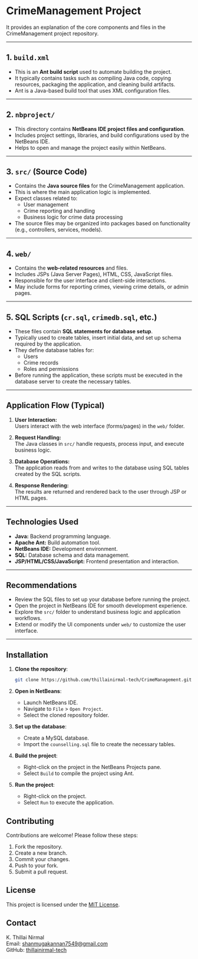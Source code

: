 # CrimeManagement Project

It provides an explanation of the core components and files in the CrimeManagement project repository.

---

## 1. `build.xml`

- This is an **Ant build script** used to automate building the project.
- It typically contains tasks such as compiling Java code, copying resources, packaging the application, and cleaning build artifacts.
- Ant is a Java-based build tool that uses XML configuration files.

---

## 2. `nbproject/`

- This directory contains **NetBeans IDE project files and configuration**.
- Includes project settings, libraries, and build configurations used by the NetBeans IDE.
- Helps to open and manage the project easily within NetBeans.

---

## 3. `src/` (Source Code)

- Contains the **Java source files** for the CrimeManagement application.
- This is where the main application logic is implemented.
- Expect classes related to:
  - User management
  - Crime reporting and handling
  - Business logic for crime data processing
- The source files may be organized into packages based on functionality (e.g., controllers, services, models).

---

## 4. `web/`

- Contains the **web-related resources** and files.
- Includes JSPs (Java Server Pages), HTML, CSS, JavaScript files.
- Responsible for the user interface and client-side interactions.
- May include forms for reporting crimes, viewing crime details, or admin pages.

---

## 5. SQL Scripts (`cr.sql`, `crimedb.sql`, etc.)

- These files contain **SQL statements for database setup**.
- Typically used to create tables, insert initial data, and set up schema required by the application.
- They define database tables for:
  - Users
  - Crime records
  - Roles and permissions
- Before running the application, these scripts must be executed in the database server to create the necessary tables.

---

## Application Flow (Typical)

1. **User Interaction:**  
   Users interact with the web interface (forms/pages) in the `web/` folder.

2. **Request Handling:**  
   The Java classes in `src/` handle requests, process input, and execute business logic.

3. **Database Operations:**  
   The application reads from and writes to the database using SQL tables created by the SQL scripts.

4. **Response Rendering:**  
   The results are returned and rendered back to the user through JSP or HTML pages.

---

## Technologies Used

- **Java:** Backend programming language.
- **Apache Ant:** Build automation tool.
- **NetBeans IDE:** Development environment.
- **SQL:** Database schema and data management.
- **JSP/HTML/CSS/JavaScript:** Frontend presentation and interaction.

---

## Recommendations

- Review the SQL files to set up your database before running the project.
- Open the project in NetBeans IDE for smooth development experience.
- Explore the `src/` folder to understand business logic and application workflows.
- Extend or modify the UI components under `web/` to customize the user interface.

---
## Installation

1. **Clone the repository**:
   ```bash
   git clone https://github.com/thillainirmal-tech/CrimeManagement.git
   ```

2. **Open in NetBeans**:
   - Launch NetBeans IDE.
   - Navigate to `File` > `Open Project`.
   - Select the cloned repository folder.

3. **Set up the database**:
   - Create a MySQL database.
   - Import the `counselling.sql` file to create the necessary tables.

4. **Build the project**:
   - Right-click on the project in the NetBeans Projects pane.
   - Select `Build` to compile the project using Ant.

5. **Run the project**:
   - Right-click on the project.
   - Select `Run` to execute the application.
     
## Contributing

Contributions are welcome! Please follow these steps:

1. Fork the repository.
2. Create a new branch.
3. Commit your changes.
4. Push to your fork.
5. Submit a pull request.

## License

This project is licensed under the [MIT License](LICENSE).

## Contact

K. Thillai Nirmal  
Email: shanmugakannan7549@gmail.com  
GitHub: [thillainirmal-tech](https://github.com/thillainirmal-tech)

